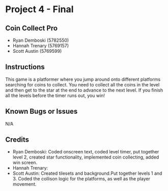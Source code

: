 # Project 4 - Final

## Coin Collect Pro

* Ryan Demboski (5782550)
* Hannah Trenary (5769157)
* Scott Austin (5769599)

## Instructions

This game is a platformer where you jump around onto different platforms searching for coins to collect. You need to collect all the coins in the level and then get to the star at the end to advance to the next level. If you finish all the levels before the timer runs out, you win!

## Known Bugs or Issues
N/A

## Credits
* Ryan Demboski: Coded onscreen text, coded level timer, put together level 2, created star functionality, implemented coin collecting, added win screen.
* Hannah Trenary: 
* Scott Austin: Created tilesets and background.Put together levels 1 and 3. Coded the collison logic for the platforms, as well as the player movement. 
